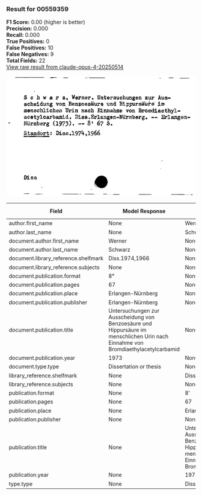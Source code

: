 ### Result for 00559359
**F1 Score:** 0.00 (higher is better)<br>**Precision:** 0.000<br>**Recall:** 0.000<br>**True Positives:** 0<br>**False Positives:** 10<br>**False Negatives:** 9<br>**Total Fields:** 22<br>[View raw result from claude-opus-4-20250514](https://github.com/RISE-UNIBAS/humanities_data_benchmark/blob/main/results/2025-10-01/T0147/request_T0147_00559359.json)

<img src="https://github.com/RISE-UNIBAS/humanities_data_benchmark/blob/main/benchmarks/zettelkatalog/images/00559359.jpg?raw=true" alt="00559359" width="600px">

| Field | Model Response | Ground Truth | Fuzzy Score | Match |
|-------|----------------|--------------|-------------|-------|
| author.first_name | None | Werner | 0.000 | ❌ |
| author.last_name | None | Schwarz | 0.000 | ❌ |
| document.author.first_name | Werner | None | 0.000 | ❌ |
| document.author.last_name | Schwarz | None | 0.000 | ❌ |
| document.library_reference.shelfmark | Diss.1974,1966 | None | 0.000 | ❌ |
| document.library_reference.subjects | None | None | 1.000 | ✅ |
| document.publication.format | 8° | None | 0.000 | ❌ |
| document.publication.pages | 67 | None | 0.000 | ❌ |
| document.publication.place | Erlangen-Nürnberg | None | 0.000 | ❌ |
| document.publication.publisher | Erlangen-Nürnberg | None | 0.000 | ❌ |
| document.publication.title | Untersuchungen zur Ausscheidung von Benzoesäure und Hippursäure im menschlichen Urin nach Einnahme von Bromdiaethylacetylcarbamid | None | 0.000 | ❌ |
| document.publication.year | 1973 | None | 0.000 | ❌ |
| document.type.type | Dissertation or thesis | None | 0.000 | ❌ |
| library_reference.shelfmark | None | Diss.1974,1966 | 0.000 | ❌ |
| library_reference.subjects | None | None | 1.000 | ✅ |
| publication.format | None | 8' | 0.000 | ❌ |
| publication.pages | None | 67 | 0.000 | ❌ |
| publication.place | None | Erlangen-Nürnberg | 0.000 | ❌ |
| publication.publisher | None | None | 1.000 | ✅ |
| publication.title | None | Untersuchungen zur Ausscheidung von Benzoesäure und Hippursäure im menschlichen Urin nach Einnahme von Bromdiethylacetylcarbamid | 0.000 | ❌ |
| publication.year | None | 1973 | 0.000 | ❌ |
| type.type | None | Dissertation or thesis | 0.000 | ❌ |

